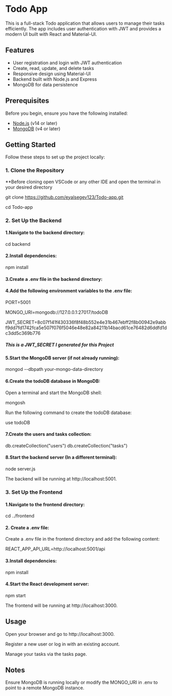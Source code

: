 # Todo App

This is a full-stack Todo application that allows users to manage their tasks efficiently. The app includes user authentication with JWT and provides a modern UI built with React and Material-UI.

## Features

- User registration and login with JWT authentication
- Create, read, update, and delete tasks
- Responsive design using Material-UI
- Backend built with Node.js and Express
- MongoDB for data persistence

## Prerequisites

Before you begin, ensure you have the following installed:

- [Node.js](https://nodejs.org/) (v14 or later)
- [MongoDB](https://www.mongodb.com/) (v4 or later)

## Getting Started

Follow these steps to set up the project locally:

### 1. Clone the Repository

**Before cloning open VSCode or any other IDE and open the terminal in your desired directory

git clone https://github.com/eyalsegev123/Todo-app.git

cd Todo-app

### 2. Set Up the Backend
#### 1.Navigate to the backend directory:

cd backend

#### 2.Install dependencies:

npm install

#### 3.Create a .env file in the backend directory:

#### 4.Add the following environment variables to the .env file:

PORT=5001

MONGO_URI=mongodb://127.0.0.1:27017/todoDB

JWT_SECRET=8c07f141f430336f8f48b552e4e31b467ebff2f8b00942e9abbf9dd7fd1742fca5e507f076f5046e48e82a84211b14bacd61ce76482d6ddfd1dc3dd5c369b776

##### This is a JWT_SECRET I generated for this Project

#### 5.Start the MongoDB server (if not already running):

mongod --dbpath    your-mongo-data-directory

#### 6.Create the todoDB database in MongoDB:

Open a terminal and start the MongoDB shell:

mongosh

Run the following command to create the todoDB database:

use todoDB

#### 7.Create the users and tasks collection:

db.createCollection("users")
db.createCollection("tasks")


#### 8.Start the backend server (In a different terminal):

node server.js

The backend will be running at http://localhost:5001.

### 3. Set Up the Frontend
#### 1.Navigate to the frontend directory:

cd ../frontend

#### 2. Create a .env file:

Create a .env file in the frontend directory and add the following content:

REACT_APP_API_URL=http://localhost:5001/api

#### 3.Install dependencies:

npm install

#### 4.Start the React development server:

npm start

The frontend will be running at http://localhost:3000.

## Usage
Open your browser and go to http://localhost:3000.

Register a new user or log in with an existing account.

Manage your tasks via the tasks page.

## Notes
Ensure MongoDB is running locally or modify the MONGO_URI in .env to point to a remote MongoDB instance.
